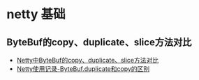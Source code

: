 # netty 基础
## ByteBuf的copy、duplicate、slice方法对比
- [Netty中ByteBuf的copy、duplicate、slice方法对比](https://blog.csdn.net/qq_23536449/article/details/105352788)
- [Netty使用记录-ByteBuf.duplicate和copy的区别](https://blog.csdn.net/nimasike/article/details/99683381)